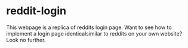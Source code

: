 # reddit-login

This webpage is a replica of reddits login page.
Want to see how to implement a login page ~~identical~~similar to reddits on your own website? Look no further.
